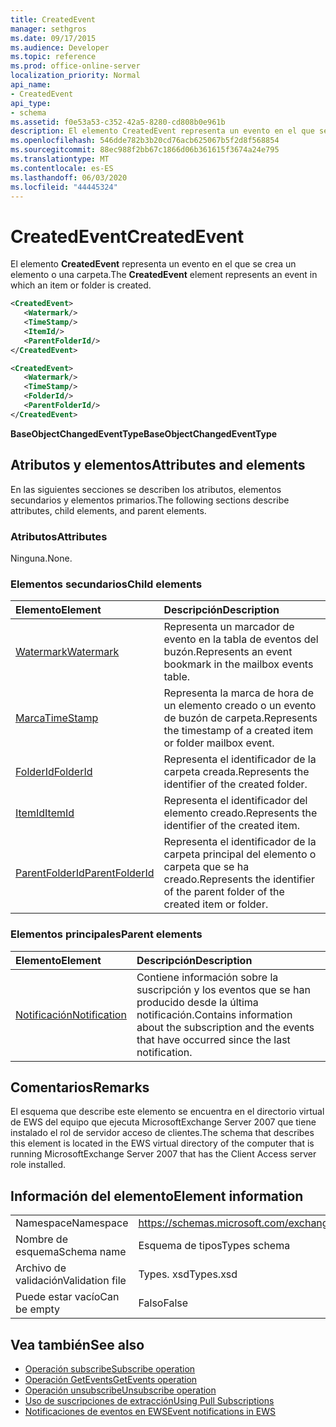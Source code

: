 ```yaml
---
title: CreatedEvent
manager: sethgros
ms.date: 09/17/2015
ms.audience: Developer
ms.topic: reference
ms.prod: office-online-server
localization_priority: Normal
api_name:
- CreatedEvent
api_type:
- schema
ms.assetid: f0e53a53-c352-42a5-8280-cd808b0e961b
description: El elemento CreatedEvent representa un evento en el que se crea un elemento o una carpeta.
ms.openlocfilehash: 546dde782b3b20cd76acb625067b5f2d8f568854
ms.sourcegitcommit: 88ec988f2bb67c1866d06b361615f3674a24e795
ms.translationtype: MT
ms.contentlocale: es-ES
ms.lasthandoff: 06/03/2020
ms.locfileid: "44445324"
---
```

# <a name="createdevent"></a><span data-ttu-id="e96b3-103">CreatedEvent</span><span class="sxs-lookup"><span data-stu-id="e96b3-103">CreatedEvent</span></span>

<span data-ttu-id="e96b3-104">El elemento **CreatedEvent** representa un evento en el que se crea un elemento o una carpeta.</span><span class="sxs-lookup"><span data-stu-id="e96b3-104">The **CreatedEvent** element represents an event in which an item or folder is created.</span></span> 
  
```xml
<CreatedEvent>
   <Watermark/>
   <TimeStamp/>
   <ItemId/>
   <ParentFolderId/>
</CreatedEvent>
```

```xml
<CreatedEvent>
   <Watermark/>
   <TimeStamp/>
   <FolderId/>
   <ParentFolderId/>
</CreatedEvent>
```

<span data-ttu-id="e96b3-105">**BaseObjectChangedEventType**</span><span class="sxs-lookup"><span data-stu-id="e96b3-105">**BaseObjectChangedEventType**</span></span>

## <a name="attributes-and-elements"></a><span data-ttu-id="e96b3-106">Atributos y elementos</span><span class="sxs-lookup"><span data-stu-id="e96b3-106">Attributes and elements</span></span>

<span data-ttu-id="e96b3-107">En las siguientes secciones se describen los atributos, elementos secundarios y elementos primarios.</span><span class="sxs-lookup"><span data-stu-id="e96b3-107">The following sections describe attributes, child elements, and parent elements.</span></span>
  
### <a name="attributes"></a><span data-ttu-id="e96b3-108">Atributos</span><span class="sxs-lookup"><span data-stu-id="e96b3-108">Attributes</span></span>

<span data-ttu-id="e96b3-109">Ninguna.</span><span class="sxs-lookup"><span data-stu-id="e96b3-109">None.</span></span>
  
### <a name="child-elements"></a><span data-ttu-id="e96b3-110">Elementos secundarios</span><span class="sxs-lookup"><span data-stu-id="e96b3-110">Child elements</span></span>

|<span data-ttu-id="e96b3-111">**Elemento**</span><span class="sxs-lookup"><span data-stu-id="e96b3-111">**Element**</span></span>|<span data-ttu-id="e96b3-112">**Descripción**</span><span class="sxs-lookup"><span data-stu-id="e96b3-112">**Description**</span></span>|
|:-----|:-----|
|[<span data-ttu-id="e96b3-113">Watermark</span><span class="sxs-lookup"><span data-stu-id="e96b3-113">Watermark</span></span>](watermark.md) <br/> |<span data-ttu-id="e96b3-114">Representa un marcador de evento en la tabla de eventos del buzón.</span><span class="sxs-lookup"><span data-stu-id="e96b3-114">Represents an event bookmark in the mailbox events table.</span></span>  <br/> |
|[<span data-ttu-id="e96b3-115">Marca</span><span class="sxs-lookup"><span data-stu-id="e96b3-115">TimeStamp</span></span>](timestamp.md) <br/> |<span data-ttu-id="e96b3-116">Representa la marca de hora de un elemento creado o un evento de buzón de carpeta.</span><span class="sxs-lookup"><span data-stu-id="e96b3-116">Represents the timestamp of a created item or folder mailbox event.</span></span>  <br/> |
|[<span data-ttu-id="e96b3-117">FolderId</span><span class="sxs-lookup"><span data-stu-id="e96b3-117">FolderId</span></span>](folderid.md) <br/> |<span data-ttu-id="e96b3-118">Representa el identificador de la carpeta creada.</span><span class="sxs-lookup"><span data-stu-id="e96b3-118">Represents the identifier of the created folder.</span></span>  <br/> |
|[<span data-ttu-id="e96b3-119">ItemId</span><span class="sxs-lookup"><span data-stu-id="e96b3-119">ItemId</span></span>](itemid.md) <br/> |<span data-ttu-id="e96b3-120">Representa el identificador del elemento creado.</span><span class="sxs-lookup"><span data-stu-id="e96b3-120">Represents the identifier of the created item.</span></span>  <br/> |
|[<span data-ttu-id="e96b3-121">ParentFolderId</span><span class="sxs-lookup"><span data-stu-id="e96b3-121">ParentFolderId</span></span>](parentfolderid.md) <br/> |<span data-ttu-id="e96b3-122">Representa el identificador de la carpeta principal del elemento o carpeta que se ha creado.</span><span class="sxs-lookup"><span data-stu-id="e96b3-122">Represents the identifier of the parent folder of the created item or folder.</span></span>  <br/> |
   
### <a name="parent-elements"></a><span data-ttu-id="e96b3-123">Elementos principales</span><span class="sxs-lookup"><span data-stu-id="e96b3-123">Parent elements</span></span>

|<span data-ttu-id="e96b3-124">**Elemento**</span><span class="sxs-lookup"><span data-stu-id="e96b3-124">**Element**</span></span>|<span data-ttu-id="e96b3-125">**Descripción**</span><span class="sxs-lookup"><span data-stu-id="e96b3-125">**Description**</span></span>|
|:-----|:-----|
|[<span data-ttu-id="e96b3-126">Notificación</span><span class="sxs-lookup"><span data-stu-id="e96b3-126">Notification</span></span>](notification-ex15websvcsotherref.md) <br/> |<span data-ttu-id="e96b3-127">Contiene información sobre la suscripción y los eventos que se han producido desde la última notificación.</span><span class="sxs-lookup"><span data-stu-id="e96b3-127">Contains information about the subscription and the events that have occurred since the last notification.</span></span>  <br/> |
   
## <a name="remarks"></a><span data-ttu-id="e96b3-128">Comentarios</span><span class="sxs-lookup"><span data-stu-id="e96b3-128">Remarks</span></span>

<span data-ttu-id="e96b3-129">El esquema que describe este elemento se encuentra en el directorio virtual de EWS del equipo que ejecuta MicrosoftExchange Server 2007 que tiene instalado el rol de servidor acceso de clientes.</span><span class="sxs-lookup"><span data-stu-id="e96b3-129">The schema that describes this element is located in the EWS virtual directory of the computer that is running MicrosoftExchange Server 2007 that has the Client Access server role installed.</span></span>
  
## <a name="element-information"></a><span data-ttu-id="e96b3-130">Información del elemento</span><span class="sxs-lookup"><span data-stu-id="e96b3-130">Element information</span></span>

|||
|:-----|:-----|
|<span data-ttu-id="e96b3-131">Namespace</span><span class="sxs-lookup"><span data-stu-id="e96b3-131">Namespace</span></span>  <br/> |https://schemas.microsoft.com/exchange/services/2006/types  <br/> |
|<span data-ttu-id="e96b3-132">Nombre de esquema</span><span class="sxs-lookup"><span data-stu-id="e96b3-132">Schema name</span></span>  <br/> |<span data-ttu-id="e96b3-133">Esquema de tipos</span><span class="sxs-lookup"><span data-stu-id="e96b3-133">Types schema</span></span>  <br/> |
|<span data-ttu-id="e96b3-134">Archivo de validación</span><span class="sxs-lookup"><span data-stu-id="e96b3-134">Validation file</span></span>  <br/> |<span data-ttu-id="e96b3-135">Types. xsd</span><span class="sxs-lookup"><span data-stu-id="e96b3-135">Types.xsd</span></span>  <br/> |
|<span data-ttu-id="e96b3-136">Puede estar vacío</span><span class="sxs-lookup"><span data-stu-id="e96b3-136">Can be empty</span></span>  <br/> |<span data-ttu-id="e96b3-137">Falso</span><span class="sxs-lookup"><span data-stu-id="e96b3-137">False</span></span>  <br/> |
   
## <a name="see-also"></a><span data-ttu-id="e96b3-138">Vea también</span><span class="sxs-lookup"><span data-stu-id="e96b3-138">See also</span></span>

- [<span data-ttu-id="e96b3-139">Operación subscribe</span><span class="sxs-lookup"><span data-stu-id="e96b3-139">Subscribe operation</span></span>](subscribe-operation.md)  
- [<span data-ttu-id="e96b3-140">Operación GetEvents</span><span class="sxs-lookup"><span data-stu-id="e96b3-140">GetEvents operation</span></span>](getevents-operation.md)  
- [<span data-ttu-id="e96b3-141">Operación unsubscribe</span><span class="sxs-lookup"><span data-stu-id="e96b3-141">Unsubscribe operation</span></span>](unsubscribe-operation.md)
- [<span data-ttu-id="e96b3-142">Uso de suscripciones de extracción</span><span class="sxs-lookup"><span data-stu-id="e96b3-142">Using Pull Subscriptions</span></span>](https://msdn.microsoft.com/library/f956bc0e-2b25-4613-966b-54c65456897c%28Office.15%29.aspx) 
- [<span data-ttu-id="e96b3-143">Notificaciones de eventos en EWS</span><span class="sxs-lookup"><span data-stu-id="e96b3-143">Event notifications in EWS</span></span>](https://msdn.microsoft.com/library/4fd4b351-d35c-4ccc-9ed9-878932ab9d50%28Office.15%29.aspx)

